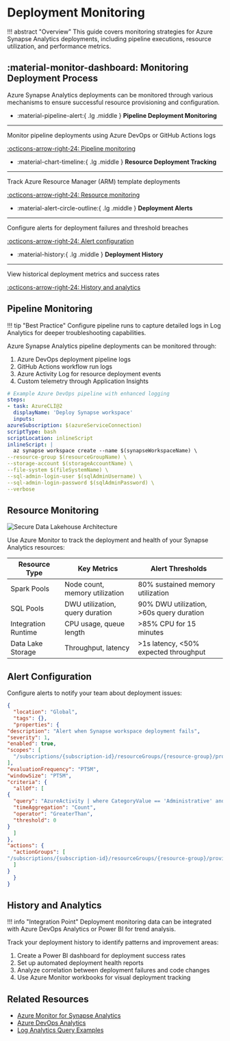 # Deployment Monitoring

!!! abstract "Overview"
This guide covers monitoring strategies for Azure Synapse Analytics deployments, including pipeline executions, resource utilization, and performance metrics.

## :material-monitor-dashboard: Monitoring Deployment Process

Azure Synapse Analytics deployments can be monitored through various mechanisms to ensure successful resource provisioning and configuration.

<div class="grid cards" markdown>

- :material-pipeline-alert:{ .lg .middle } __Pipeline Deployment Monitoring__

---

Monitor pipeline deployments using Azure DevOps or GitHub Actions logs

[:octicons-arrow-right-24: Pipeline monitoring](#pipeline-monitoring)

- :material-chart-timeline:{ .lg .middle } __Resource Deployment Tracking__

---

Track Azure Resource Manager (ARM) template deployments

[:octicons-arrow-right-24: Resource monitoring](#resource-monitoring)

- :material-alert-circle-outline:{ .lg .middle } __Deployment Alerts__

---

Configure alerts for deployment failures and threshold breaches

[:octicons-arrow-right-24: Alert configuration](#alert-configuration)

- :material-history:{ .lg .middle } __Deployment History__

---

View historical deployment metrics and success rates

[:octicons-arrow-right-24: History and analytics](#history-and-analytics)

</div>

## Pipeline Monitoring

!!! tip "Best Practice"
Configure pipeline runs to capture detailed logs in Log Analytics for deeper troubleshooting capabilities.

Azure Synapse Analytics pipeline deployments can be monitored through:

1. Azure DevOps deployment pipeline logs
2. GitHub Actions workflow run logs
3. Azure Activity Log for resource deployment events
4. Custom telemetry through Application Insights

```yaml
# Example Azure DevOps pipeline with enhanced logging
steps:
- task: AzureCLI@2
  displayName: 'Deploy Synapse workspace'
  inputs:
azureSubscription: $(azureServiceConnection)
scriptType: bash
scriptLocation: inlineScript
inlineScript: |
  az synapse workspace create --name $(synapseWorkspaceName) \
--resource-group $(resourceGroupName) \
--storage-account $(storageAccountName) \
--file-system $(fileSystemName) \
--sql-admin-login-user $(sqlAdminUsername) \
--sql-admin-login-password $(sqlAdminPassword) \
--verbose
```

## Resource Monitoring

![Secure Data Lakehouse Architecture](https://learn.microsoft.com/en-us/azure/architecture/example-scenario/analytics/media/secure-data-lakehouse-architecture.svg)

Use Azure Monitor to track the deployment and health of your Synapse Analytics resources:

| Resource Type | Key Metrics | Alert Thresholds |
|---------------|-------------|------------------|
| Spark Pools   | Node count, memory utilization | 80% sustained memory utilization |
| SQL Pools | DWU utilization, query duration | 90% DWU utilization, >60s query duration |
| Integration Runtime | CPU usage, queue length | >85% CPU for 15 minutes |
| Data Lake Storage | Throughput, latency | >1s latency, <50% expected throughput |

## Alert Configuration

Configure alerts to notify your team about deployment issues:

```json
{
  "location": "Global",
  "tags": {},
  "properties": {
"description": "Alert when Synapse workspace deployment fails",
"severity": 1,
"enabled": true,
"scopes": [
  "/subscriptions/{subscription-id}/resourceGroups/{resource-group}/providers/Microsoft.Synapse/workspaces/{workspace-name}"
],
"evaluationFrequency": "PT5M",
"windowSize": "PT5M",
"criteria": {
  "allOf": [
{
  "query": "AzureActivity | where CategoryValue == 'Administrative' and Level == 'Error'",
  "timeAggregation": "Count",
  "operator": "GreaterThan",
  "threshold": 0
}
  ]
},
"actions": {
  "actionGroups": [
"/subscriptions/{subscription-id}/resourceGroups/{resource-group}/providers/microsoft.insights/actionGroups/{action-group-name}"
  ]
}
  }
}
```

## History and Analytics

!!! info "Integration Point"
Deployment monitoring data can be integrated with Azure DevOps Analytics or Power BI for trend analysis.

Track your deployment history to identify patterns and improvement areas:

1. Create a Power BI dashboard for deployment success rates
2. Set up automated deployment health reports
3. Analyze correlation between deployment failures and code changes
4. Use Azure Monitor workbooks for visual deployment tracking

## Related Resources

- [Azure Monitor for Synapse Analytics](https://learn.microsoft.com/en-us/azure/synapse-analytics/monitoring/monitor-azure-synapse-analytics-using-azure-monitor)
- [Azure DevOps Analytics](https://learn.microsoft.com/en-us/azure/devops/report/powerbi/overview?view=azure-devops)
- [Log Analytics Query Examples](https://learn.microsoft.com/en-us/azure/azure-monitor/logs/log-analytics-tutorial)
